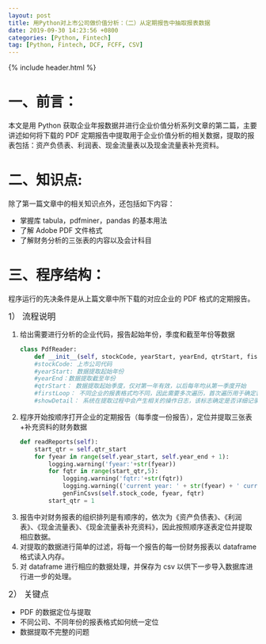 ```yaml
---
layout: post
title: 用Python对上市公司做价值分析：（二）从定期报告中抽取报表数据
date: 2019-09-30 14:23:56 +0800
categories: [Python, Fintech]
tag: [Python, Fintech, DCF, FCFF, CSV]
---
```


{% include header.html %}

# 一、前言：

本文是用 Python 获取企业年报数据并进行企业价值分析系列文章的第二篇，主要讲述如何将下载的 PDF 定期报告中提取用于企业价值分析的相关数据，提取的报表包括：资产负债表、利润表、现金流量表以及现金流量表补充资料。

# 二、知识点:

除了第一篇文章中的相关知识点外，还包括如下内容：

- 掌握库 tabula，pdfminer，pandas 的基本用法
- 了解 Adobe PDF 文件格式
- 了解财务分析的三张表的内容以及会计科目

# 三、程序结构：

程序运行的先决条件是从上篇文章中所下载的对应企业的 PDF 格式的定期报告。

<big>1） 流程说明</big>

1. 给出需要进行分析的企业代码，报告起始年份，季度和截至年份等数据
   ```python
   class PdfReader:
       def __init__(self, stockCode, yearStart, yearEnd, qtrStart, fistLoop, showDetail):
       #stockCode: 上市公司代码
       #yearStart: 数据提取起始年份
       #yearEnd：数据提取截至年份
       #qtrStart： 数据提取起始季度，仅对第一年有效，以后每年均从第一季度开始
       #firstLoop： 不同企业的报表格式均不同，因此需要多次遍历，首次遍历用于确定表格的最大可能边界
       #showDetail： 系统在提取过程中会产生相关的操作日志，该标志确定是否详细记录相关日志
   ```
2. 程序开始按顺序打开企业的定期报告（每季度一份报告），定位并提取三张表+补充资料的财务数据
   ```python
   def readReports(self):
       start_qtr = self.qtr_start
       for fyear in range(self.year_start, self.year_end + 1):
           logging.warning('fyear:'+str(fyear))
           for fqtr in range(start_qtr,5):
               logging.warning('fqtr:'+str(fqtr))
               logging.warning(('current year: ' + str(fyear) + ' current quater:' + str(fqtr)).center(120,' '))
               genFinCsvs(self.stock_code, fyear, fqtr)
           start_qtr = 1
   ```
3. 报告中对财务报表的组织排列是有顺序的，依次为《资产负债表》、《利润表》、《现金流量表》、《现金流量表补充资料》，因此按照顺序逐表定位并提取相应数据。
4. 对提取的数据进行简单的过滤，将每一个报告的每一份财务报表以 dataframe 格式读入内存。
5. 对 dataframe 进行相应的数据处理，并保存为 csv 以供下一步导入数据库进行进一步的处理。

<big>2） 关键点</big>

- PDF 的数据定位与提取
- 不同公司、不同年份的报表格式如何统一定位
- 数据提取不完整的问题
